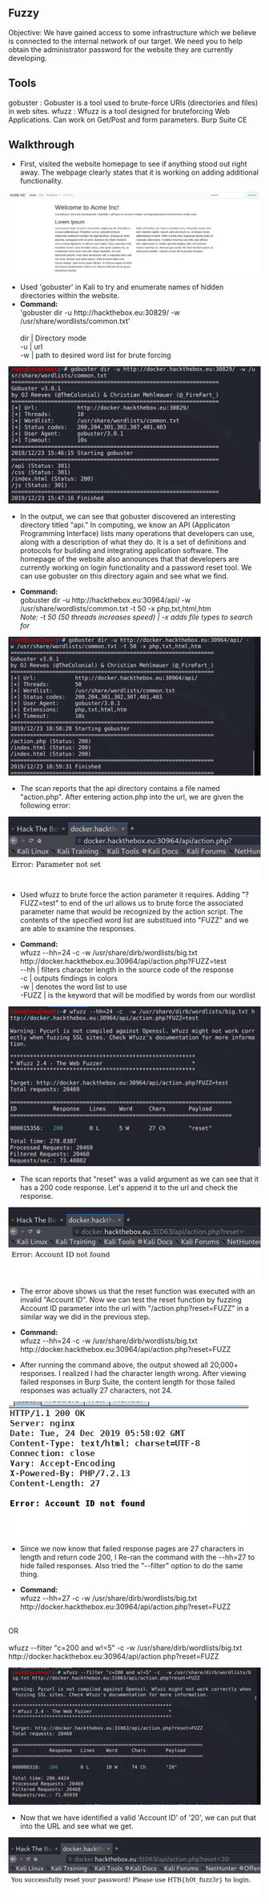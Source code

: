 ## Fuzzy
Objective: We have gained access to some infrastructure which we believe is connected to the internal network of our target. We need you to help obtain the administrator password for the website they are currently developing. 

## Tools
gobuster : Gobuster is a tool used to brute-force URIs (directories and files) in web sites.
wfuzz : Wfuzz is a tool designed for bruteforcing Web Applications.  Can work on Get/Post and form parameters.
Burp Suite CE

## Walkthrough
 - First, visited the website homepage to see if anything stood out right away.  The webpage clearly states that it is working on adding additional functionality.  

![](home.png)

 - Used 'gobuster' in Kali to try and enumerate names of hidden directories within the website. <br/> 
 - **Command:**<br/>
'gobuster dir -u http://<i></i>hackthebox.eu:30829/ -w /usr/share/wordlists/common.txt' <br/>  
dir | Directory mode <br/> 
-u | url <br/> 
-w | path to desired word list for brute forcing <br/> 
 
 ![](gbhome.png)
 
 - In the output, we can see that gobuster discovered an interesting directory titled "api."  In computing, we know an API (Applicaton Programming Interface) lists many operations that developers can use, along with a description of what they do.  It is a set of definitions and protocols for building and integrating application software.  The homepage of the website also announces that that developers are currently working on login functionality and a password reset tool. We can use gobuster on this directory again and see what we find.  <br/>
   
 - **Command:**<br/>
 gobuster dir -u http://<i></i>hackthebox.eu:30964/api/ -w /usr/share/wordlists/common.txt -t 50 -x php,txt,html,htm <br/>
 *Note: -t 50 (50 threads increases speed) | -x adds file types to search for*
   
 ![](gbapi.png)
 
  - The scan reports that the api directory contains a file named "action.php". After entering action.php into the url, we are given the following error:
  
  ![](actionurl.png)
 
 - Used wfuzz to brute force the action parameter it requires.  Adding "?FUZZ=test" to end of the url allows us to brute force the associated parameter name that would be recognized by the action script.  The contents of the specified word list are substitued into "FUZZ" and we are able to examine the responses.

 - **Command:**<br/>
wfuzz --hh=24 -c -w /usr/share/dirb/wordlists/big.txt http://<i></i>docker.hackthebox.eu:30964/api/action.php?FUZZ=test <br/>
--hh | filters character length in the source code of the response<br/>
-c   | outputs findings in colors<br/>
-w   | denotes the word list to use<br/>
-FUZZ | is the keyword that will be modified by words from our wordlist<br/>

![](wfreset.png)

 - The scan reports that "reset" was a valid argument as we can see that it has a 200 code response.  Let's append it to the url and check the response.  
 
 ![](account.png)
 
 - The error above shows us that the reset function was executed with an invalid "Account ID".  Now we can test the reset function by fuzzing Account ID parameter into the url with "/action.php?reset=FUZZ" in a similar way we did in the previous step.  

 - **Command:**<br/> 
 wfuzz --hh=24 -c -w /usr/share/dirb/wordlists/big.txt http://<i></i>docker.hackthebox.eu:30964/api/action.php?reset=FUZZ <br/>

 - After running the command above, the output showed all 20,000+ responses.  I realized I had the character length wrong.  After viewing failed responses in Burp Suite, the content length for those failed responses was actually 27 characters, not 24. 
 
 ![](burpfailed.png)

 - Since we now know that failed response pages are 27 characters in length and return code 200, I Re-ran the command with the --hh=27 to hide failed responses.  Also tried the "--filter" option to do the same thing.<br/>

 - **Command:**<br/>
wfuzz --hh=27 -c -w /usr/share/dirb/wordlists/big.txt http://<i></i>docker.hackthebox.eu:30964/api/action.php?reset=FUZZ
<br/>
OR<br/>
<br/>
wfuzz --filter "c=200 and w!=5" -c -w /usr/share/dirb/wordlists/big.txt http://<i</i>docker.hackthebox.eu:30964/api/action.php?reset=FUZZ
<br/>

![](fuzresults.png)
 
 - Now that we have identified a valid 'Account ID' of '20', we can put that into the URL and see what we get.
 
![](hotfuzzer.png)





 
 
 
 
 
 
 
 
 

